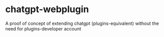 # chatgpt-webplugin
A proof of concept of extending chatgpt (plugins-equivalent) without the need for plugins-developer account
